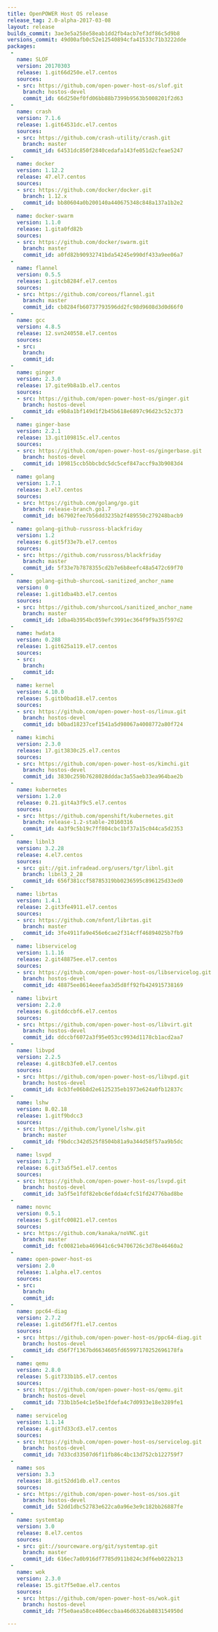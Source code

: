 ```yaml
---
title: OpenPOWER Host OS release
release_tag: 2.0-alpha-2017-03-08
layout: release
builds_commit: 3ae3e5a258e58eab1dd2fb4acb7ef3df86c5d9b8
versions_commit: 49d00afb0c52e12540894cfa41533c71b3222dde
packages:
 -
   name: SLOF
   version: 20170303
   release: 1.git66d250e.el7.centos
   sources:
   - src: https://github.com/open-power-host-os/slof.git
     branch: hostos-devel
     commit_id: 66d250ef0fd06bb88b7399b9563b5008201f2d63
 -
   name: crash
   version: 7.1.6
   release: 1.git64531dc.el7.centos
   sources:
   - src: https://github.com/crash-utility/crash.git
     branch: master
     commit_id: 64531dc850f2840cedafa143fe051d2cfeae5247
 -
   name: docker
   version: 1.12.2
   release: 47.el7.centos
   sources:
   - src: https://github.com/docker/docker.git
     branch: 1.12.x
     commit_id: bb80604a0b200140a440675348c848a137a1b2e2
 -
   name: docker-swarm
   version: 1.1.0
   release: 1.gita0fd82b
   sources:
   - src: https://github.com/docker/swarm.git
     branch: master
     commit_id: a0fd82b90932741bda54245e990df433a9ee06a7
 -
   name: flannel
   version: 0.5.5
   release: 1.gitcb8284f.el7.centos
   sources:
   - src: https://github.com/coreos/flannel.git
     branch: master
     commit_id: cb8284fb60737793596dd2fc98d9608d3d0d66f0
 -
   name: gcc
   version: 4.8.5
   release: 12.svn240558.el7.centos
   sources:
   - src: 
     branch: 
     commit_id: 
 -
   name: ginger
   version: 2.3.0
   release: 17.gite9b8a1b.el7.centos
   sources:
   - src: https://github.com/open-power-host-os/ginger.git
     branch: hostos-devel
     commit_id: e9b8a1bf149d1f2b45b618e6897c96d23c52c373
 -
   name: ginger-base
   version: 2.2.1
   release: 13.git109815c.el7.centos
   sources:
   - src: https://github.com/open-power-host-os/gingerbase.git
     branch: hostos-devel
     commit_id: 109815ccb5bbcbdc5dc5cef847accf9a3b9083d4
 -
   name: golang
   version: 1.7.1
   release: 3.el7.centos
   sources:
   - src: https://github.com/golang/go.git
     branch: release-branch.go1.7
     commit_id: b67902fee7b56dd3235b2f489550c279248bacb9
 -
   name: golang-github-russross-blackfriday
   version: 1.2
   release: 6.git5f33e7b.el7.centos
   sources:
   - src: https://github.com/russross/blackfriday
     branch: master
     commit_id: 5f33e7b7878355cd2b7e6b8eefc48a5472c69f70
 -
   name: golang-github-shurcooL-sanitized_anchor_name
   version: 0
   release: 1.git1dba4b3.el7.centos
   sources:
   - src: https://github.com/shurcooL/sanitized_anchor_name
     branch: master
     commit_id: 1dba4b3954bc059efc3991ec364f9f9a35f597d2
 -
   name: hwdata
   version: 0.288
   release: 1.git625a119.el7.centos
   sources:
   - src: 
     branch: 
     commit_id: 
 -
   name: kernel
   version: 4.10.0
   release: 5.gitb0bad18.el7.centos
   sources:
   - src: https://github.com/open-power-host-os/linux.git
     branch: hostos-devel
     commit_id: b0bad18237cef1541a5d98067a4008772a80f724
 -
   name: kimchi
   version: 2.3.0
   release: 17.git3830c25.el7.centos
   sources:
   - src: https://github.com/open-power-host-os/kimchi.git
     branch: hostos-devel
     commit_id: 3830c259b7628028dddac3a55aeb33ea964bae2b
 -
   name: kubernetes
   version: 1.2.0
   release: 0.21.git4a3f9c5.el7.centos
   sources:
   - src: https://github.com/openshift/kubernetes.git
     branch: release-1.2-stable-20160316
     commit_id: 4a3f9c5b19c7ff804cbc1bf37a15c044ca5d2353
 -
   name: libnl3
   version: 3.2.28
   release: 4.el7.centos
   sources:
   - src: git://git.infradead.org/users/tgr/libnl.git
     branch: libnl3_2_28
     commit_id: 656f381ccf58785319bb0236595c896125d33ed0
 -
   name: librtas
   version: 1.4.1
   release: 2.git3fe4911.el7.centos
   sources:
   - src: https://github.com/nfont/librtas.git
     branch: master
     commit_id: 3fe4911fa9e456e6cae2f314cff46894025b7fb9
 -
   name: libservicelog
   version: 1.1.16
   release: 2.git48875ee.el7.centos
   sources:
   - src: https://github.com/open-power-host-os/libservicelog.git
     branch: hostos-devel
     commit_id: 48875ee8614eeefaa3d5d8ff92fb424915738169
 -
   name: libvirt
   version: 2.2.0
   release: 6.gitddccbf6.el7.centos
   sources:
   - src: https://github.com/open-power-host-os/libvirt.git
     branch: hostos-devel
     commit_id: ddccbf6072a3f95e053cc9934d1178cb1acd2aa7
 -
   name: libvpd
   version: 2.2.5
   release: 4.git8cb3fe0.el7.centos
   sources:
   - src: https://github.com/open-power-host-os/libvpd.git
     branch: hostos-devel
     commit_id: 8cb3fe06b8d2e6125235eb1973e624a0fb12837c
 -
   name: lshw
   version: B.02.18
   release: 1.gitf9bdcc3
   sources:
   - src: https://github.com/lyonel/lshw.git
     branch: master
     commit_id: f9bdcc342d525f8504b81a9a344d58f57aa9b5dc
 -
   name: lsvpd
   version: 1.7.7
   release: 6.git3a5f5e1.el7.centos
   sources:
   - src: https://github.com/open-power-host-os/lsvpd.git
     branch: hostos-devel
     commit_id: 3a5f5e1fdf82ebc6efdda4cfc51fd24776bad8be
 -
   name: novnc
   version: 0.5.1
   release: 5.gitfc00821.el7.centos
   sources:
   - src: https://github.com/kanaka/noVNC.git
     branch: master
     commit_id: fc00821eba469641c6c94706726c3d78e46460a2
 -
   name: open-power-host-os
   version: 2.0
   release: 1.alpha.el7.centos
   sources:
   - src: 
     branch: 
     commit_id: 
 -
   name: ppc64-diag
   version: 2.7.2
   release: 1.gitd56f7f1.el7.centos
   sources:
   - src: https://github.com/open-power-host-os/ppc64-diag.git
     branch: hostos-devel
     commit_id: d56f7f1367bd6634605fd65997170252696178fa
 -
   name: qemu
   version: 2.8.0
   release: 5.git733b1b5.el7.centos
   sources:
   - src: https://github.com/open-power-host-os/qemu.git
     branch: hostos-devel
     commit_id: 733b1b5e4c1e5be1fdefa4c7d0933e18e3289fe1
 -
   name: servicelog
   version: 1.1.14
   release: 4.git7d33cd3.el7.centos
   sources:
   - src: https://github.com/open-power-host-os/servicelog.git
     branch: hostos-devel
     commit_id: 7d33cd33507d6f11fb86c4bc13d752cb122759f7
 -
   name: sos
   version: 3.3
   release: 18.git52dd1db.el7.centos
   sources:
   - src: https://github.com/open-power-host-os/sos.git
     branch: hostos-devel
     commit_id: 52dd1dbc52783e622ca0a96e3e9c182bb26887fe
 -
   name: systemtap
   version: 3.0
   release: 8.el7.centos
   sources:
   - src: git://sourceware.org/git/systemtap.git
     branch: master
     commit_id: 616ec7a0b916df7785d911b824c3df6eb022b213
 -
   name: wok
   version: 2.3.0
   release: 15.git7f5e0ae.el7.centos
   sources:
   - src: https://github.com/open-power-host-os/wok.git
     branch: hostos-devel
     commit_id: 7f5e0aea58ce406eccbaa46d6326ab883154950d

---
```

